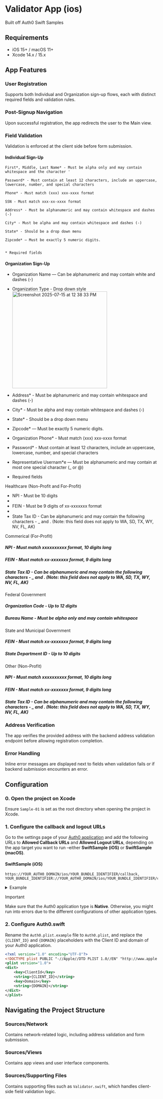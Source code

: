 # Validator App (ios) 

Built off Auth0 Swift Samples

## Requirements

- iOS 15+ / macOS 11+
- Xcode 14.x / 15.x

## App Features
### User Registration
Supports both Individual and Organization sign-up flows, each with distinct required fields and validation rules.

### Post-Signup Navigation
Upon successful registration, the app redirects the user to the Main view.

### Field Validation
Validation is enforced at the client side before form submission.

#### Individual Sign-Up 

    First*, Middle, Last Name* - Must be alpha only and may contain whitespace and the character '

    Password* - Must contain at least 12 characters, include an uppercase, lowercase, number, and special characters

    Phone* - Must match (xxx) xxx-xxxx format

    SSN - Must match xxx-xx-xxxx format

    Address* - Must be alphanumeric and may contain whitespace and dashes (-)

    City* - Must be alpha and may contain whitespace and dashes (-)

    State* - Should be a drop down menu

    Zipcode* — Must be exactly 5 numeric digits.


    * Required fields

#### Organization Sign-Up 

- Organization Name — Can be alphanumeric and may contain white and dashes (-)

- Organization Type - Drop down style <img width="312" height="318" alt="Screenshot 2025-07-15 at 12 38 33 PM" src="https://github.com/user-attachments/assets/c0c99acf-05b8-49e9-8e38-a40c8465d10d" />

- Address* - Must be alphanumeric and may contain whitespace and dashes (-)

- City* - Must be alpha and may contain whitespace and dashes (-)

- State* - Should be a drop down menu

- Zipcode* — Must be exactly 5 numeric digits.

- Organization Phone* - Must match (xxx) xxx-xxxx format

- Password* - Must contain at least 12 characters, include an uppercase, lowercase, number, and special characters

- Representative Usernam*e — Must be alphanumeric and may contain at most one special character (_ or @)

* Required fields

Healthcare (Non-Profit and For-Profit)
- NPI - Must be 10 digits
- 
- FEIN - Must be 9 digits of xx-xxxxxxx format
- 
- State Tax ID - Can be alphanumeric and may contain the following characters - _ and . (Note: this field does not apply to WA, SD, TX, WY, NV, FL, AK)

Commerical (For-Profit)
##### NPI - Must match xxxxxxxxxx format, 10 digits long
##### FEIN - Must match xx-xxxxxxx format, 9 digits long
##### State Tax ID - Can be alphanumeric and may contain the following characters - _ and . (Note: this field does not apply to WA, SD, TX, WY, NV, FL, AK)

Federal Government
##### Organization Code - Up to 12 digits
##### Bureau Name - Must be alpha only and may contain whitespace

State and Municipal Government
##### FEIN - Must match xx-xxxxxxx format, 9 digits long
##### State Department ID - Up to 10 digits

Other (Non-Profit)
##### NPI - Must match xxxxxxxxxx format, 10 digits long
##### FEIN - Must match xx-xxxxxxx format, 9 digits long
##### State Tax ID - Can be alphanumeric and may contain the following characters - _ and . (Note: this field does not apply to WA, SD, TX, WY, NV, FL, AK)

### Address Verification
The app verifies the provided address with the backend address validation endpoint before allowing registration completion.

### Error Handling
Inline error messages are displayed next to fields when validation fails or if backend submission encounters an error.


## Configuration

### 0. Open the project on Xcode

Ensure `Sample-01` is set as the root directory when opening the project in Xcode.

### 1. Configure the callback and logout URLs

Go to the settings page of your [Auth0 application](https://manage.auth0.com/#/applications/) and add the following URLs to **Allowed Callback URLs** and **Allowed Logout URLs**, depending on the app target you want to run –either **SwiftSample (iOS)** or **SwiftSample (macOS)**.

#### SwiftSample (iOS)

```text
https://YOUR_AUTH0_DOMAIN/ios/YOUR_BUNDLE_IDENTIFIER/callback,
YOUR_BUNDLE_IDENTIFIER://YOUR_AUTH0_DOMAIN/ios/YOUR_BUNDLE_IDENTIFIER/callback

```

<details>
  <summary>Example</summary>

If your iOS bundle identifier were `com.auth0.samples.SwiftSample` and your Auth0 Domain were `kevin-chen-development.us.auth0.com`, then this value would be:

```text
https://kevin-chen-development.us.auth0.com/ios/com.auth0.samples.SwiftSample/callback,
com.auth0.samples.SwiftSample://kevin-chen-development.us.auth0.com/ios/com.auth0.samples.SwiftSample/callback
```
</details>

> [!IMPORTANT]
> Make sure that the Auth0 application type is **Native**. Otherwise, you might run into errors due to the different configurations of other application types.


### 2. Configure Auth0.swift

Rename the `Auth0.plist.example` file to `Auth0.plist`, and replace the `{CLIENT_ID}` and `{DOMAIN}` placeholders with the Client ID and domain of your Auth0 application.

```xml
<?xml version="1.0" encoding="UTF-8"?>
<!DOCTYPE plist PUBLIC "-//Apple//DTD PLIST 1.0//EN" "http://www.apple.com/DTDs/PropertyList-1.0.dtd">
<plist version="1.0">
<dict>
    <key>ClientId</key>
    <string>{CLIENT_ID}</string>
    <key>Domain</key>
    <string>{DOMAIN}</string>
</dict>
</plist>
```

## Navigating the Project Structure

### Sources/Network
Contains network-related logic, including address validation and form submission.

### Sources/Views
Contains app views and user interface components.

### Sources/Supporting Files
Contains supporting files such as `Validator.swift`, which handles client-side field validation logic.
